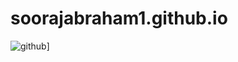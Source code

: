 # soorajabraham1.github.io
![github](https://img.shields.io/badge/GitHub-000000?style=for-the-badge&logo=GitHub&logoColor=white)]

